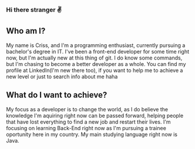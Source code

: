 ### Hi there stranger ✌

## Who am I?
My name is Criss, and I'm a programming  enthusiast, currently pursuing a bachelor's degree in IT.
I've been a front-end developer for some time right now, but I'm actually new at this thing of git. I do know some commands, but I'm chasing to become a better developer as a whole.
You can find my profile at LinkedIn(I'm new there too), if you want to help me to achieve a new level or just to search info about me haha

## What do I want to achieve?
My focus as a developer is to change the world, as I do believe the knowledge I'm aquiring right now can be passed forward, helping people that have lost everything to find a new job and restart their lives.
I'm focusing on learning Back-End right now as I'm pursuing a trainee oportunity here in my country. My main studying language right now is Java.
